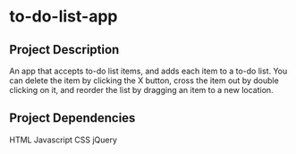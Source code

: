 # to-do-list-app

## Project Description
An app that accepts to-do list items, and adds each item to a to-do list. You can delete the item by clicking the X button, cross the item out by double clicking on it, and reorder the list by dragging an item to a new location.

## Project Dependencies
HTML
Javascript
CSS
jQuery
